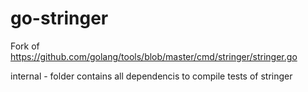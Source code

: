 # go-stringer

Fork of https://github.com/golang/tools/blob/master/cmd/stringer/stringer.go

internal - folder contains all dependencis to compile tests of stringer
